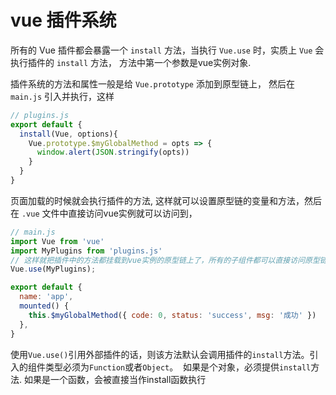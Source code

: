# vue 插件系统
所有的 Vue 插件都会暴露一个 `install` 方法，当执行 `Vue.use` 时，实质上 `Vue` 会执行插件的 `install` 方法， 方法中第一个参数是vue实例对象.


插件系统的方法和属性一般是给 `Vue.prototype` 添加到原型链上， 然后在` main.js` 引入并执行，这样

```js
// plugins.js
export default {
  install(Vue, options){
    Vue.prototype.$myGlobalMethod = opts => {
      window.alert(JSON.stringify(opts))
    }
  }
}
```


页面加载的时候就会执行插件的方法, 这样就可以设置原型链的变量和方法，然后在 `.vue` 文件中直接访问vue实例就可以访问到，
```js
// main.js
import Vue from 'vue'
import MyPlugins from 'plugins.js'
// 这样就把插件中的方法都挂载到vue实例的原型链上了，所有的子组件都可以直接访问原型链上的方法和属性
Vue.use(MyPlugins);
```

```js
export default {
  name: 'app',
  mounted() {
    this.$myGlobalMethod({ code: 0, status: 'success', msg: '成功' })
  },
}
```

使用`Vue.use()`引用外部插件的话，则该方法默认会调用插件的`install`方法。引入的组件类型必须为`Function`或者`Object`。  如果是个对象，必须提供`install`方法. 如果是一个函数，会被直接当作install函数执行 